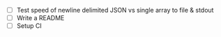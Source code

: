 
- [ ] Test speed of newline delimited JSON vs single array to file & stdout
- [ ] Write a README
- [ ] Setup CI
